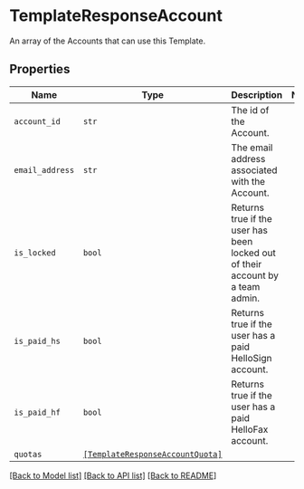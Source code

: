 # TemplateResponseAccount

An array of the Accounts that can use this Template.

## Properties

| Name | Type | Description | Notes |
| ---- | ---- | ----------- | ----- |
| `account_id` | ```str``` |  The id of the Account.  |  |
| `email_address` | ```str``` |  The email address associated with the Account.  |  |
| `is_locked` | ```bool``` |  Returns true if the user has been locked out of their account by a team admin.  |  |
| `is_paid_hs` | ```bool``` |  Returns true if the user has a paid HelloSign account.  |  |
| `is_paid_hf` | ```bool``` |  Returns true if the user has a paid HelloFax account.  |  |
| `quotas` | [```[TemplateResponseAccountQuota]```](TemplateResponseAccountQuota.md) |    |  |


[[Back to Model list]](../README.md#documentation-for-models) [[Back to API list]](../README.md#documentation-for-api-endpoints) [[Back to README]](../README.md)


